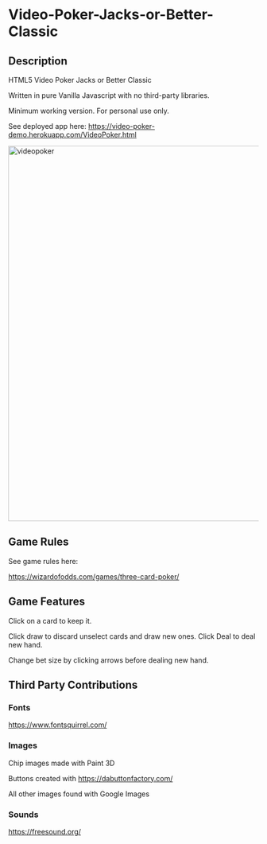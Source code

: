 # Video-Poker-Jacks-or-Better-Classic

## Description

HTML5 Video Poker Jacks or Better Classic

Written in pure Vanilla Javascript with no third-party libraries.  

Minimum working version. For personal use only.

See deployed app here: https://video-poker-demo.herokuapp.com/VideoPoker.html

<img width="755" alt="videopoker" src="https://user-images.githubusercontent.com/39435918/53035197-7eb43e80-343a-11e9-8fab-5ea8e757370d.PNG">

## Game Rules

See game rules here:

https://wizardofodds.com/games/three-card-poker/

## Game Features

Click on a card to keep it.

Click draw to discard unselect cards and draw new ones. Click Deal to deal new hand.

Change bet size by clicking arrows before dealing new hand.

## Third Party Contributions

### Fonts
https://www.fontsquirrel.com/

### Images
Chip images made with Paint 3D

Buttons created with https://dabuttonfactory.com/

All other images found with Google Images

### Sounds

https://freesound.org/
